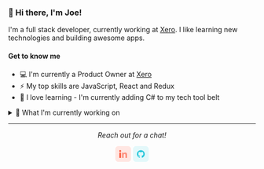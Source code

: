 ### 👋 Hi there, I'm Joe!

I'm a full stack developer, currently working at [Xero](https://www.xero.com/). I like learning new technologies and building awesome apps.

#### Get to know me

- 💻 I'm currently a Product Owner at [Xero](https://www.xero.com/)
- ⚡ My top skills are JavaScript, React and Redux
- 🌱 I love learning - I'm currently adding C# to my tech tool belt

<details>
  <summary>🔭 What I'm currently working on</summary>
  <br>
  
  - [Pantree](https://github.com/kotare-2020/Pantree "Pantree") - a simple meal planner with focuses on sustainability and connecting users to locally sourced ingredients
- [Allocredit](https://github.com/joe-butler-dev/allocredit "Allocredit") - an app that allows Xero users to allocate credit notes to their AR invoices in bulk

</details>

<hr>
  <p align="center">
    <i>Reach out for a chat!</i>
  </p>
  <p align="center">
    <a href="https://www.linkedin.com/in/josef-butler/" alt="LinkedIn"><img src="https://github.com/joe-butler-dev/joe-butler-dev/blob/master/readme/linkedin.png"></a>
    <a href="https://github.com/joe-butler-dev" alt="GitHub"><img src="https://github.com/joe-butler-dev/joe-butler-dev/blob/master/readme/github.png"></a>
  </p>

<!--
<details>
  <summary>Check out some of my past projects</summary>
</details>
-->
